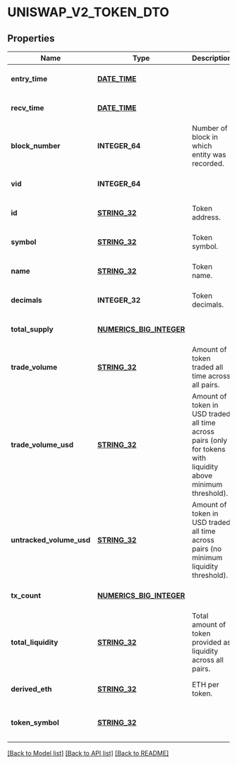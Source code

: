 # UNISWAP_V2_TOKEN_DTO

## Properties
Name | Type | Description | Notes
------------ | ------------- | ------------- | -------------
**entry_time** | [**DATE_TIME**](DATE_TIME.md) |  | [optional] [default to null]
**recv_time** | [**DATE_TIME**](DATE_TIME.md) |  | [optional] [default to null]
**block_number** | **INTEGER_64** | Number of block in which entity was recorded. | [optional] [default to null]
**vid** | **INTEGER_64** |  | [optional] [default to null]
**id** | [**STRING_32**](STRING_32.md) | Token address. | [optional] [default to null]
**symbol** | [**STRING_32**](STRING_32.md) | Token symbol. | [optional] [default to null]
**name** | [**STRING_32**](STRING_32.md) | Token name. | [optional] [default to null]
**decimals** | **INTEGER_32** | Token decimals. | [optional] [default to null]
**total_supply** | [**NUMERICS_BIG_INTEGER**](Numerics.BigInteger.md) |  | [optional] [default to null]
**trade_volume** | [**STRING_32**](STRING_32.md) | Amount of token traded all time across all pairs. | [optional] [default to null]
**trade_volume_usd** | [**STRING_32**](STRING_32.md) | Amount of token in USD traded all time across pairs (only for tokens with liquidity above minimum threshold). | [optional] [default to null]
**untracked_volume_usd** | [**STRING_32**](STRING_32.md) | Amount of token in USD traded all time across pairs (no minimum liquidity threshold). | [optional] [default to null]
**tx_count** | [**NUMERICS_BIG_INTEGER**](Numerics.BigInteger.md) |  | [optional] [default to null]
**total_liquidity** | [**STRING_32**](STRING_32.md) | Total amount of token provided as liquidity across all pairs. | [optional] [default to null]
**derived_eth** | [**STRING_32**](STRING_32.md) | ETH per token. | [optional] [default to null]
**token_symbol** | [**STRING_32**](STRING_32.md) |  | [optional] [readonly] [default to null]

[[Back to Model list]](../README.md#documentation-for-models) [[Back to API list]](../README.md#documentation-for-api-endpoints) [[Back to README]](../README.md)


